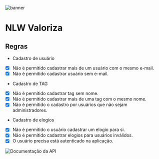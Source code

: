 ![banner](https://user-images.githubusercontent.com/61299540/123202984-020f5000-d48c-11eb-8c12-38af40aae04e.png)

# NLW Valoriza

## Regras

- Cadastro de usuário
- [x] Não é permitido cadastrar mais de um usuário com o mesmo e-mail.
- [x] Não é permitido cadastrar usuário sem e-mail.

- Cadastro de TAG
- [x] Não é permitido cadastrar tag sem nome.
- [x] Não é permitido cadastrar mais de uma tag com o mesmo nome.
- [x] Não é permitido o cadastro por usuários que não sejam administradores.

- Cadastro de elogios
- [x] Não é permitido o usuário cadastrar um elogio para si.
- [x] Não é permitido cadastrar elogios para usuários inválidos.
- [x] O usuário precisa está autenticado na aplicação.

![Documentação da API](https://documenter.getpostman.com/view/5841921/Tzedi585)
